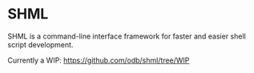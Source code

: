 SHML
========

SHML is a command-line interface framework for faster and easier shell script development.

Currently a WIP: https://github.com/odb/shml/tree/WIP
